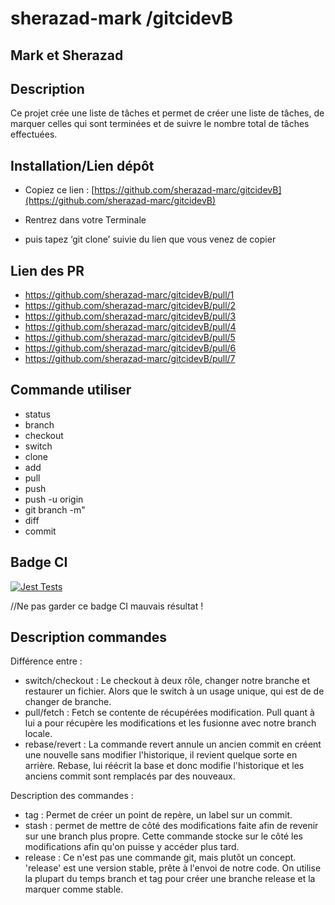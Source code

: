 # sherazad-mark /gitcidevB
## Mark et Sherazad

## Description

Ce projet crée une liste de tâches et permet de créer une liste de tâches, de marquer celles qui sont terminées et de suivre le nombre total de tâches effectuées.



## Installation/Lien dépôt

-   Copiez ce lien : [https://github.com/sherazad-marc/gitcidevB](https://github.com/sherazad-marc/gitcidevB)
    
-   Rentrez dans votre Terminale
    
-   puis tapez ‘git clone’ suivie du lien que vous venez de copier

## Lien des PR

- https://github.com/sherazad-marc/gitcidevB/pull/1
- https://github.com/sherazad-marc/gitcidevB/pull/2
- https://github.com/sherazad-marc/gitcidevB/pull/3
- https://github.com/sherazad-marc/gitcidevB/pull/4
- https://github.com/sherazad-marc/gitcidevB/pull/5
- https://github.com/sherazad-marc/gitcidevB/pull/6
- https://github.com/sherazad-marc/gitcidevB/pull/7

## Commande utiliser

- status
- branch
- checkout
- switch
- clone
- add
- pull
- push
- push -u origin 
- git branch -m"
- diff
- commit


## Badge CI

[![Jest Tests](https://github.com/sherazad-marc/gitcidevB/actions/workflows/test.yml/badge.svg)](https://github.com/sherazad-marc/gitcidevB/actions/workflows/test.yml)

//Ne pas garder ce badge CI mauvais résultat !

## Description commandes

Différence entre : 

- switch/checkout : Le checkout à deux rôle, changer notre branche et restaurer un fichier. Alors que le switch à un usage unique, qui est de de changer de branche.
- pull/fetch : Fetch se contente de récupérées modification. Pull quant à lui a pour récupère les modifications et les fusionne avec notre branch locale.
- rebase/revert : La commande revert annule un ancien commit en créent une nouvelle sans modifier l'historique, il revient quelque sorte en arrière. Rebase, lui réécrit la base et donc modifie l'historique et les anciens commit sont remplacés par des nouveaux.

Description des commandes : 

- tag : Permet de créer un point de repère, un label sur un commit.
- stash : permet de mettre de côté des modifications faite afin de revenir sur une branch plus propre. Cette commande stocke sur le côté les modifications afin qu'on puisse y accéder plus tard.
- release : Ce n'est pas une commande git, mais plutôt un concept. 'release' est une version stable, prête à l'envoi de notre code. On utilise la plupart du temps branch et tag pour créer une branche release et la marquer comme stable.
